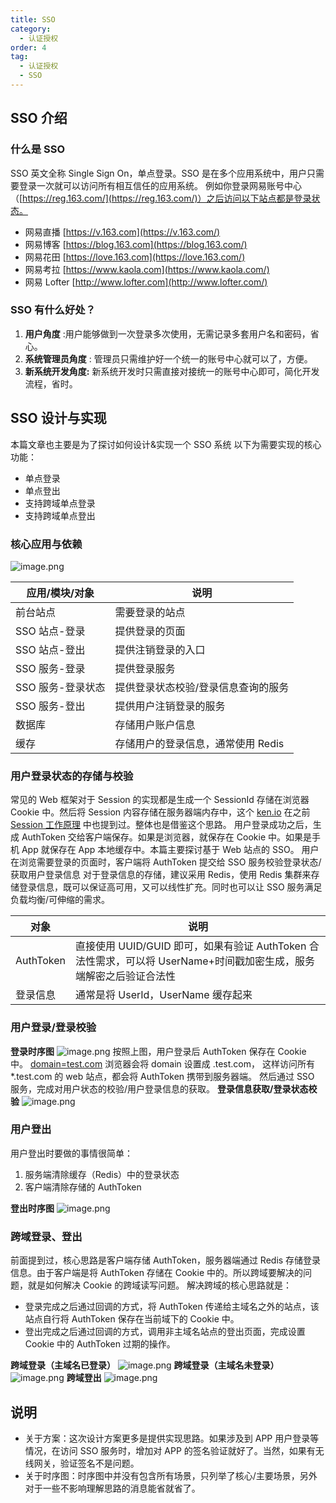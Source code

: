 ```yaml
---
title: SSO
category:
  - 认证授权
order: 4
tag:
  - 认证授权
  - SSO
---
```


## SSO 介绍
### 什么是 SSO
SSO 英文全称 Single Sign On，单点登录。SSO 是在多个应用系统中，用户只需要登录一次就可以访问所有相互信任的应用系统。
例如你登录网易账号中心（[https://reg.163.com/](https://reg.163.com/)）之后访问以下站点都是登录状态。

- 网易直播 [https://v.163.com](https://v.163.com/)
- 网易博客 [https://blog.163.com](https://blog.163.com/)
- 网易花田 [https://love.163.com](https://love.163.com/)
- 网易考拉 [https://www.kaola.com](https://www.kaola.com/)
- 网易 Lofter [http://www.lofter.com](http://www.lofter.com/)
### SSO 有什么好处？

1. **用户角度** :用户能够做到一次登录多次使用，无需记录多套用户名和密码，省心。
2. **系统管理员角度** : 管理员只需维护好一个统一的账号中心就可以了，方便。
3. **新系统开发角度:** 新系统开发时只需直接对接统一的账号中心即可，简化开发流程，省时。
## SSO 设计与实现
本篇文章也主要是为了探讨如何设计&实现一个 SSO 系统
以下为需要实现的核心功能：

- 单点登录
- 单点登出
- 支持跨域单点登录
- 支持跨域单点登出
### 核心应用与依赖
![image.png](https://cdn.nlark.com/yuque/0/2024/png/39293052/1710470588773-ef23c852-2e89-42a2-ad63-2b8b77d1561b.png#averageHue=%23fdf7ee&clientId=u93c43c6c-e407-4&from=paste&height=383&id=ud0b59aeb&originHeight=765&originWidth=1138&originalType=binary&ratio=2&rotation=0&showTitle=false&size=60057&status=done&style=none&taskId=uad2412ed-b84b-42c0-a44e-9375e88b426&title=&width=569)

| 应用/模块/对象 | 说明 |
| --- | --- |
| 前台站点 | 需要登录的站点 |
| SSO 站点-登录 | 提供登录的页面 |
| SSO 站点-登出 | 提供注销登录的入口 |
| SSO 服务-登录 | 提供登录服务 |
| SSO 服务-登录状态 | 提供登录状态校验/登录信息查询的服务 |
| SSO 服务-登出 | 提供用户注销登录的服务 |
| 数据库 | 存储用户账户信息 |
| 缓存 | 存储用户的登录信息，通常使用 Redis |

### 用户登录状态的存储与校验
常见的 Web 框架对于 Session 的实现都是生成一个 SessionId 存储在浏览器 Cookie 中。然后将 Session 内容存储在服务器端内存中，这个 [ken.io](https://ken.io/) 在之前 [Session 工作原理](https://ken.io/note/session-principle-skill) 中也提到过。整体也是借鉴这个思路。
用户登录成功之后，生成 AuthToken 交给客户端保存。如果是浏览器，就保存在 Cookie 中。如果是手机 App 就保存在 App 本地缓存中。本篇主要探讨基于 Web 站点的 SSO。
用户在浏览需要登录的页面时，客户端将 AuthToken 提交给 SSO 服务校验登录状态/获取用户登录信息
对于登录信息的存储，建议采用 Redis，使用 Redis 集群来存储登录信息，既可以保证高可用，又可以线性扩充。同时也可以让 SSO 服务满足负载均衡/可伸缩的需求。

| 对象 | 说明 |
| --- | --- |
| AuthToken | 直接使用 UUID/GUID 即可，如果有验证 AuthToken 合法性需求，可以将 UserName+时间戳加密生成，服务端解密之后验证合法性 |
| 登录信息 | 通常是将 UserId，UserName 缓存起来 |

### 用户登录/登录校验
**登录时序图**
![image.png](https://cdn.nlark.com/yuque/0/2024/png/39293052/1710470725499-4a8c93c4-bcf4-43f7-91f5-d4d0b9f98899.png#averageHue=%23fcfbfa&clientId=u93c43c6c-e407-4&from=paste&height=697&id=u76f33580&originHeight=1393&originWidth=1500&originalType=binary&ratio=2&rotation=0&showTitle=false&size=252472&status=done&style=none&taskId=ua1dca266-ff83-4a3c-a866-a1d8ba97cd6&title=&width=750)
按照上图，用户登录后 AuthToken 保存在 Cookie 中。 [domain=test.com](http://domain=test.com)
浏览器会将 domain 设置成 .test.com，
这样访问所有 *.test.com 的 web 站点，都会将 AuthToken 携带到服务器端。
然后通过 SSO 服务，完成对用户状态的校验/用户登录信息的获取。
**登录信息获取/登录状态校验**
![image.png](https://cdn.nlark.com/yuque/0/2024/png/39293052/1710470861475-7aa39833-2af3-48a2-98ff-121af294975d.png#averageHue=%23fcfbf9&clientId=u93c43c6c-e407-4&from=paste&height=580&id=u76bf0445&originHeight=1160&originWidth=1500&originalType=binary&ratio=2&rotation=0&showTitle=false&size=210934&status=done&style=none&taskId=u8c2b72f5-26d1-44e6-aafd-aef0e22c0f0&title=&width=750)
### 用户登出
用户登出时要做的事情很简单：

1. 服务端清除缓存（Redis）中的登录状态
2. 客户端清除存储的 AuthToken

**登出时序图**
![image.png](https://cdn.nlark.com/yuque/0/2024/png/39293052/1710470898312-b5b2d7f2-85ef-46e8-a878-8567123b91d3.png#averageHue=%23fcfbf9&clientId=u93c43c6c-e407-4&from=paste&height=521&id=u65758585&originHeight=1041&originWidth=1500&originalType=binary&ratio=2&rotation=0&showTitle=false&size=207249&status=done&style=none&taskId=ua87f6e5a-a517-44ac-997e-dbcd0964b3d&title=&width=750)

### 跨域登录、登出
前面提到过，核心思路是客户端存储 AuthToken，服务器端通过 Redis 存储登录信息。由于客户端是将 AuthToken 存储在 Cookie 中的。所以跨域要解决的问题，就是如何解决 Cookie 的跨域读写问题。
解决跨域的核心思路就是：

- 登录完成之后通过回调的方式，将 AuthToken 传递给主域名之外的站点，该站点自行将 AuthToken 保存在当前域下的 Cookie 中。
- 登出完成之后通过回调的方式，调用非主域名站点的登出页面，完成设置 Cookie 中的 AuthToken 过期的操作。

**跨域登录（主域名已登录）**
![image.png](https://cdn.nlark.com/yuque/0/2024/png/39293052/1710470948347-29ce5f0b-6dec-45e8-9753-b5e52783f064.png#averageHue=%23fcfbf9&clientId=u93c43c6c-e407-4&from=paste&height=697&id=u2ab14b06&originHeight=1393&originWidth=1500&originalType=binary&ratio=2&rotation=0&showTitle=false&size=313367&status=done&style=none&taskId=u32e8b8f4-259e-474e-8a2a-f35b610000a&title=&width=750)
**跨域登录（主域名未登录）**
![image.png](https://cdn.nlark.com/yuque/0/2024/png/39293052/1710471122976-9e90f47f-4c28-4a9e-815b-ff54b364d926.png#averageHue=%23fcfcfa&clientId=u93c43c6c-e407-4&from=paste&height=750&id=u03859689&originHeight=1500&originWidth=1206&originalType=binary&ratio=2&rotation=0&showTitle=false&size=262478&status=done&style=none&taskId=u304c5aef-feb0-49c2-b132-82ad3d7c272&title=&width=603)
**跨域登出**
![image.png](https://cdn.nlark.com/yuque/0/2024/png/39293052/1710471272079-c12df742-f805-4d66-a139-f098f610cd47.png#averageHue=%23fcfbf9&clientId=u93c43c6c-e407-4&from=paste&height=701&id=u75933bc6&originHeight=1402&originWidth=1500&originalType=binary&ratio=2&rotation=0&showTitle=false&size=287967&status=done&style=none&taskId=u64ca0674-0c3d-4be0-a34a-03e086b6084&title=&width=750)

## 说明

- 关于方案：这次设计方案更多是提供实现思路。如果涉及到 APP 用户登录等情况，在访问 SSO 服务时，增加对 APP 的签名验证就好了。当然，如果有无线网关，验证签名不是问题。
- 关于时序图：时序图中并没有包含所有场景，只列举了核心/主要场景，另外对于一些不影响理解思路的消息能省就省了。
